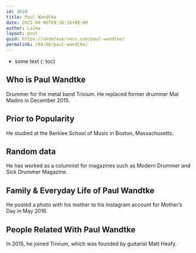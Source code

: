 ```yaml
---
id: 3618
title: Paul Wandtke
date: 2021-04-06T09:36:16+00:00
author: Laima
layout: post
guid: https://ukdataservers.com/paul-wandtke/
permalink: /04/06/paul-wandtke/
---
```


* some text
{: toc}


## Who is Paul Wandtke
                  
                  
                  
Drummer for the metal band Trivium. He replaced former drummer Mat Madiro in December 2015.
                  
              
            
              
            
                
                
                
## Prior to Popularity
                  
                  
                  
He studied at the Berklee School of Music in Boston, Massachusetts.
                  
              
            
              
            
                
                
                
## Random data
                  
                  
                  
He has worked as a columnist for magazines such as Modern Drummer and Sick Drummer Magazine.
                  
              
            
              
            
                
                
                
## Family & Everyday Life of Paul Wandtke
                  
                  
                  
He posted a photo with his mother to his Instagram account for Mother&#8217;s Day in May 2016.
                  
              
            
              
            
                
                
                
## People Related With Paul Wandtke
                  
                  
                  
In 2015, he joined Trivium, which was founded by guitarist Matt Heafy.
                  
              
            
              
            
                
              
            
              
              
            
            
              
            
          
          
          